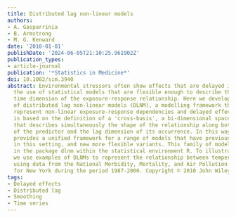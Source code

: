 ```yaml
---
title: Distributed lag non-linear models
authors:
- A. Gasparrinia
- B. Armstrong
- M. G. Kenward
date: '2010-01-01'
publishDate: '2024-06-05T21:10:25.961902Z'
publication_types:
- article-journal
publication: '*Statistics in Medicine*'
doi: 10.1002/sim.3940
abstract: Environmental stressors often show effects that are delayed in time, requiring
  the use of statistical models that are flexible enough to describe the additional
  time dimension of the exposure-response relationship. Here we develop the family
  of distributed lag non-linear models (DLNM), a modelling framework that can simultaneously
  represent non-linear exposure-response dependencies and delayed effects. This methodology
  is based on the definition of a 'cross-basis', a bi-dimensional space of functions
  that describes simultaneously the shape of the relationship along both the space
  of the predictor and the lag dimension of its occurrence. In this way the approach
  provides a unified framework for a range of models that have previously been used
  in this setting, and new more flexible variants. This family of models is implemented
  in the package dlnm within the statistical environment R. To illustrate the methodology
  we use examples of DLNMs to represent the relationship between temperature and mortality,
  using data from the National Morbidity, Mortality, and Air Pollution Study (NMMAPS)
  for New York during the period 1987-2000. Copyright © 2010 John Wiley & Sons, Ltd.
tags:
- Delayed effects
- Distributed lag
- Smoothing
- Time series
---
```

